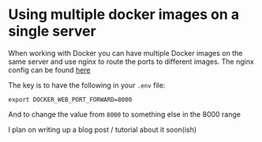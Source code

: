 # Using multiple docker images on a single server

When working with Docker you can have multiple Docker images on the same server and use nginx to route the ports to different images. The nginx config can be found [here](https://raw.githubusercontent.com/ryancheley/django-docker-starter-project/main/django-app)

The key is to have the following in your `.env` file:

```
export DOCKER_WEB_PORT_FORWARD=8000
```

And to change the value from `8000` to something else in the 8000 range

I plan on writing up a blog post / tutorial about it soon(ish)